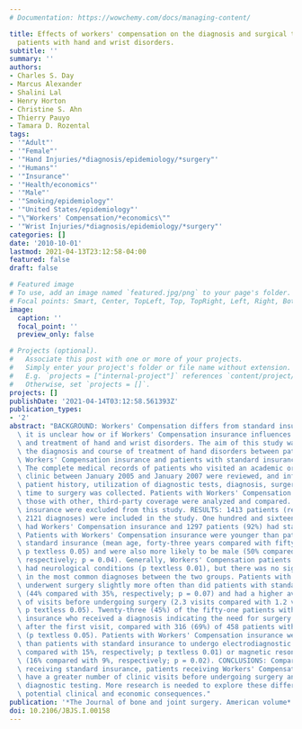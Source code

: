 ```yaml
---
# Documentation: https://wowchemy.com/docs/managing-content/

title: Effects of workers' compensation on the diagnosis and surgical treatment of
  patients with hand and wrist disorders.
subtitle: ''
summary: ''
authors:
- Charles S. Day
- Marcus Alexander
- Shalini Lal
- Henry Horton
- Christine S. Ahn
- Thierry Pauyo
- Tamara D. Rozental
tags:
- '"Adult"'
- '"Female"'
- '"Hand Injuries/*diagnosis/epidemiology/*surgery"'
- '"Humans"'
- '"Insurance"'
- '"Health/economics"'
- '"Male"'
- '"Smoking/epidemiology"'
- '"United States/epidemiology"'
- "\"Workers' Compensation/*economics\""
- '"Wrist Injuries/*diagnosis/epidemiology/*surgery"'
categories: []
date: '2010-10-01'
lastmod: 2021-04-13T23:12:58-04:00
featured: false
draft: false

# Featured image
# To use, add an image named `featured.jpg/png` to your page's folder.
# Focal points: Smart, Center, TopLeft, Top, TopRight, Left, Right, BottomLeft, Bottom, BottomRight.
image:
  caption: ''
  focal_point: ''
  preview_only: false

# Projects (optional).
#   Associate this post with one or more of your projects.
#   Simply enter your project's folder or file name without extension.
#   E.g. `projects = ["internal-project"]` references `content/project/deep-learning/index.md`.
#   Otherwise, set `projects = []`.
projects: []
publishDate: '2021-04-14T03:12:58.561393Z'
publication_types:
- '2'
abstract: "BACKGROUND: Workers' Compensation differs from standard insurance, and\
  \ it is unclear how or if Workers' Compensation insurance influences the diagnosis\
  \ and treatment of hand and wrist disorders. The aim of this study was to compare\
  \ the diagnosis and course of treatment of hand disorders between patients with\
  \ Workers' Compensation insurance and patients with standard insurance. METHODS:\
  \ The complete medical records of patients who visited an academic orthopaedic hand\
  \ clinic between January 2005 and January 2007 were reviewed, and information on\
  \ patient history, utilization of diagnostic tests, diagnosis, surgery, and wait-\
  \ time to surgery was collected. Patients with Workers' Compensation insurance and\
  \ those with other, third-party coverage were analyzed and compared. Patients without\
  \ insurance were excluded from this study. RESULTS: 1413 patients (representing\
  \ 2121 diagnoses) were included in the study. One hundred and sixteen patients (8%)\
  \ had Workers' Compensation insurance and 1297 patients (92%) had standard insurance.\
  \ Patients with Workers' Compensation insurance were younger than patients with\
  \ standard insurance (mean age, forty-three years compared with fifty years, respectively;\
  \ p textless 0.05) and were also more likely to be male (50% compared with 40%,\
  \ respectively; p = 0.04). Generally, Workers' Compensation patients more often\
  \ had neurological conditions (p textless 0.01), but there was no significant difference\
  \ in the most common diagnoses between the two groups. Patients with Workers' Compensation\
  \ underwent surgery slightly more often than did patients with standard insurance\
  \ (44% compared with 35%, respectively; p = 0.07) and had a higher average number\
  \ of visits before undergoing surgery (2.3 visits compared with 1.2 visits, respectively;\
  \ p textless 0.05). Twenty-three (45%) of the fifty-one patients with Workers' Compensation\
  \ insurance who received a diagnosis indicating the need for surgery underwent surgery\
  \ after the first visit, compared with 316 (69%) of 458 patients with standard insurance\
  \ (p textless 0.05). Patients with Workers' Compensation insurance were more likely\
  \ than patients with standard insurance to undergo electrodiagnostic testing (26%\
  \ compared with 15%, respectively; p textless 0.01) or magnetic resonance imaging\
  \ (16% compared with 9%, respectively; p = 0.02). CONCLUSIONS: Compared with patients\
  \ receiving standard insurance, patients receiving Workers' Compensation insurance\
  \ have a greater number of clinic visits before undergoing surgery and receive more\
  \ diagnostic testing. More research is needed to explore these differences and their\
  \ potential clinical and economic consequences."
publication: '*The Journal of bone and joint surgery. American volume*'
doi: 10.2106/JBJS.I.00158
---
```

